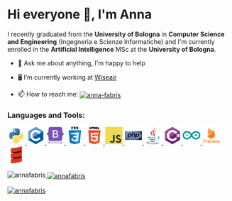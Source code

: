 <h1>Hi everyone 👋, I'm Anna</h1>

I recently graduated from the  **University of Bologna**  in  **Computer Science and Engineering**  (Ingegneria e Scienze Informatiche) and I'm currently enrolled in the  **Artificial Intelligence**  MSc at the  **University of Bologna**.

<!--
- 🔭 I’m currently working on [anonymization tools](LINK)

- 🌱 I’m currently learning **Reinforcement Learning**

- 👨‍💻 All of my projects are available on my [Github](https://github.com/annafabris)
- 📄 Know about my experiences: [CV / Résumé](LINK)
-->

- 💬 Ask me about anything, I'm happy to help

- 🖥️ I’m currently working at [Wiseair](https://www.wiseair.vision/)

- 📫 How to reach me: <a href="https://linkedin.com/in/anna-fabris" target="blank"><img align="center" src="https://cdn.jsdelivr.net/npm/simple-icons@3.0.1/icons/linkedin.svg" alt="anna-fabris" height="30" width="40" /></a>

<h3 align="left">Languages and Tools:</h3>
<p align="left"> 
<a href="https://www.python.org" target="_blank"> <img src="https://raw.githubusercontent.com/devicons/devicon/master/icons/python/python-original.svg" alt="python" width="40" height="40"/> </a> 
<a href="https://www.cprogramming.com/" target="_blank"> <img src="https://raw.githubusercontent.com/devicons/devicon/master/icons/c/c-original.svg" alt="c" width="40" height="40"/> </a> 
<a href="https://getbootstrap.com" target="_blank"> <img src="https://raw.githubusercontent.com/devicons/devicon/master/icons/bootstrap/bootstrap-plain-wordmark.svg" alt="bootstrap" width="40" height="40"/> </a> 
<a href="https://www.w3schools.com/css/" target="_blank"> <img src="https://raw.githubusercontent.com/devicons/devicon/master/icons/css3/css3-original-wordmark.svg" alt="css3" width="40" height="40"/> </a>
<a href="https://www.w3.org/html/" target="_blank"> <img src="https://raw.githubusercontent.com/devicons/devicon/master/icons/html5/html5-original-wordmark.svg" alt="html5" width="40" height="40"/> </a> 
<a href="https://developer.mozilla.org/en-US/docs/Web/JavaScript" target="_blank"> <img src="https://raw.githubusercontent.com/devicons/devicon/master/icons/javascript/javascript-original.svg" alt="javascript" width="40" height="40"/> </a> 
<a href="https://www.php.net" target="_blank"> <img src="https://raw.githubusercontent.com/devicons/devicon/master/icons/php/php-original.svg" alt="php" width="40" height="40"/> </a> 
<a href="https://www.java.com" target="_blank"> <img src="https://raw.githubusercontent.com/devicons/devicon/master/icons/java/java-original.svg" alt="java" width="40" height="40"/> </a> <a href="https://docs.microsoft.com/en-gb/dotnet/csharp/" target="_blank"> <img src="https://raw.githubusercontent.com/devicons/devicon/master/icons/csharp/csharp-original.svg" alt="java" width="40" height="40"/> </a> <a href="https://www.arduino.cc/" target="_blank"> <img src="https://raw.githubusercontent.com/devicons/devicon/master/icons/arduino/arduino-original.svg" alt="java" width="40" height="40"/> </a> 
<a href="https://firebase.google.com/" target="_blank"> <img src="https://raw.githubusercontent.com/devicons/devicon/master/icons/firebase/firebase-plain-wordmark.svg" alt="java" width="40" height="40"/> </a> 
<a href="https://www.scala-lang.org" target="_blank"> <img src="https://raw.githubusercontent.com/devicons/devicon/master/icons/scala/scala-original.svg" alt="scala" width="40" height="40"/>  </p>

<p><img align="left" src="https://github-readme-stats.vercel.app/api/top-langs?username=annafabris&show_icons=true&locale=en&layout=compact" alt="annafabris" /></p>

<p>&nbsp;<img align="center" src="https://github-readme-stats.vercel.app/api?username=annafabris&show_icons=true&locale=en" alt="annafabris" /></p>

<p><img align="center" src="https://github-readme-streak-stats.herokuapp.com/?user=annafabris&" alt="annafabris" /></p>
